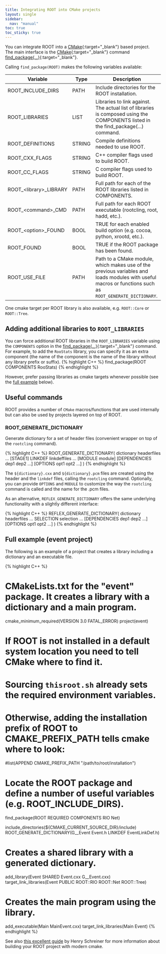 ```yaml
---
title: Integrating ROOT into CMake projects
layout: single
sidebar:
  nav: "manual"
toc: true
toc_sticky: true
---
```


You can integrate ROOT into a [CMake](https://cmake.org){:target="_blank"} based project.<br/>
The main interface is the [CMake](https://cmake.org){:target="_blank"} command [find_package(...)](https://cmake.org/cmake/help/latest/command/find_package.html){:target="_blank"}.

Calling `find_package(ROOT)` makes the following variables available:

Variable | Type | Description
---------|-------|--------------
ROOT_INCLUDE_DIRS |  PATH | Include directories for the ROOT installation.
ROOT_LIBRARIES   |  LIST | Libraries to link against. The actual list of libraries is composed using the COMPONENTS listed in the find_package(...) command.
ROOT_DEFINITIONS  | STRING | Compile definitions needed to use ROOT.
ROOT_CXX_FLAGS  | STRING | C++ compiler flags used to build ROOT.
ROOT_CC_FLAGS  | STRING | C compiler flags used to build ROOT.
ROOT\_<library\>_LIBRARY |  PATH | Full path for each of the ROOT libraries listed in COMPONENTS.
ROOT\_<command\>_CMD | PATH | Full path for each ROOT executable (rootcling, root, hadd, etc.).
ROOT\_<option\>_FOUND  | BOOL |  TRUE for each enabled build option (e.g. cocoa, python, xrootd, etc.).
ROOT_FOUND |  BOOL | TRUE if the ROOT package has been found.
ROOT_USE_FILE  | PATH   |  Path to a CMake module, which makes use of the previous variables and loads modules with useful macros or functions such as `ROOT_GENERATE_DICTIONARY`.

One cmake target per ROOT library is also available, e.g. `ROOT::Core` or `ROOT::Tree`.


## Adding additional libraries to `ROOT_LIBRARIES`
You can force additional ROOT libraries in the `ROOT_LIBRARIES` variable using the `COMPONENTS` option in the [find_package(...)](https://cmake.org/cmake/help/latest/command/find_package.html){:target="_blank"} command. For example, to add the `RooStats` library, you can specify it as an extra component (the name of the component is the name of the library without any library prefix or suffix).
{% highlight C++ %}
   find_package(ROOT COMPONENTS RooStats)
{% endhighlight %}

However, prefer passing libraries as cmake targets whenever possible (see the [full example](#full-example-event-project) below).

## Useful commands
ROOT provides a number of `CMake` macros/functions that are used internally but can also be used by projects layered on top of ROOT.

### ROOT_GENERATE_DICTIONARY
Generate dictionary for a set of header files (convenient wrapper on top of the `rootcling` command).

{% highlight C++ %}
   ROOT_GENERATE_DICTIONARY( dictionary headerfiles ... [STAGE1]
      LINKDEF linkdeffiles ...
      [MODULE module] [DEPENDENCIES dep1 dep2 ...]
      [OPTIONS opt1 opt2 ...] )
{% endhighlight %}

The `${dictionary}.cxx` and `${dictionary}.pcm` files are created using the header and the `linkdef` files, calling the `rootcling` command. Optionally, you can provide `OPTIONS` and `MODULE` to customize the way the `rootcling` command is called and the name for the .pcm files.

As an alternative, `REFLEX_GENERATE_DICTIONARY` offers the same underlying functionality with a slightly different interface:

{% highlight C++ %}
   REFLEX_GENERATE_DICTIONARY( dictionary headerfiles ...
      SELECTION selection ...
      [DEPENDENCIES dep1 dep2 ...]
      [OPTIONS opt1 opt2 ...] )
{% endhighlight %}

## Full example (event project)

The following is an example of a project that creates a library including a dictionary and an executable file.

{% highlight C++ %}
# CMakeLists.txt for the "event" package. It creates a library with a dictionary and a main program.
cmake_minimum_required(VERSION 3.0 FATAL_ERROR)
project(event)

# If ROOT is not installed in a default system location you need to tell CMake where to find it.
# Sourcing `thisroot.sh` already sets the required environment variables.
# Otherwise, adding the installation prefix of ROOT to CMAKE_PREFIX_PATH tells cmake where to look:
#list(APPEND CMAKE_PREFIX_PATH "/path/to/root/installation")

# Locate the ROOT package and define a number of useful variables (e.g. ROOT_INCLUDE_DIRS).
find_package(ROOT REQUIRED COMPONENTS RIO Net)

include_directories(${CMAKE_CURRENT_SOURCE_DIR}/include)
ROOT_GENERATE_DICTIONARY(G__Event Event.h LINKDEF EventLinkDef.h)

# Creates a shared library with a generated dictionary.
add_library(Event SHARED Event.cxx G__Event.cxx)
target_link_libraries(Event PUBLIC ROOT::RIO ROOT::Net ROOT::Tree)

# Creates the main program using the library.
add_executable(Main MainEvent.cxx)
target_link_libraries(Main Event)
{% endhighlight %}

See also [this excellent guide](https://cliutils.gitlab.io/modern-cmake/chapters/packages/ROOT.html) by Henry Schreiner for more information about building your ROOT project with modern cmake.
